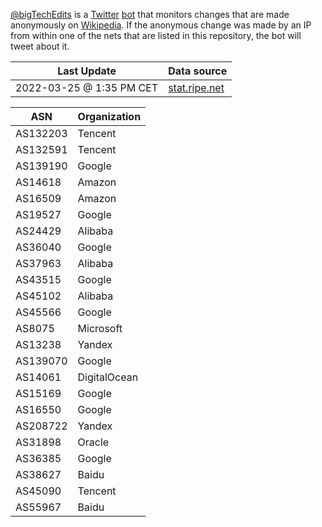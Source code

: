 [@bigTechEdits](https://twitter.com/bigtechedits) is a [Twitter](https://twitter.com) [bot](https://en.wikipedia.org/wiki/Internet_bot) that monitors changes that are made anonymously on [Wikipedia](https://wikipedia.org). If the anonymous change was made by an IP from within one of the nets that are listed in this repository, the bot will tweet about it.

| Last Update | Data source |
| --- | --- |
| 2022-03-25 @ 1:35 PM CET |  [stat.ripe.net](https://stat.ripe.net/)|

| ASN | Organization |
| --- | --- |
| AS132203| Tencent|
| AS132591| Tencent|
| AS139190| Google|
| AS14618|  Amazon|
| AS16509|  Amazon|
| AS19527|  Google|
| AS24429|  Alibaba|
| AS36040|  Google|
| AS37963|  Alibaba|
| AS43515|  Google|
| AS45102|  Alibaba|
| AS45566|  Google|
| AS8075|   Microsoft|
| AS13238|  Yandex|
| AS139070| Google|
| AS14061|  DigitalOcean|
| AS15169|  Google|
| AS16550|  Google|
| AS208722| Yandex|
| AS31898|  Oracle|
| AS36385|  Google|
| AS38627|  Baidu|
| AS45090|  Tencent|
| AS55967|  Baidu|